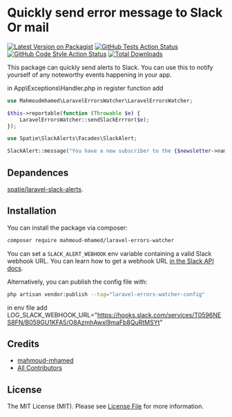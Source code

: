 # Quickly send error message to Slack Or mail


[![Latest Version on Packagist](https://img.shields.io/packagist/v/mahmoud-mhamed/laravel-errors-watcher.svg?style=flat-square)](https://packagist.org/packages/mahmoud-mhamed/laravel-errors-watcher)
[![GitHub Tests Action Status](https://img.shields.io/github/actions/workflow/status/mahmoud-mhamed/laravel-errors-watcher/run-tests.yml?branch=main&label=tests&style=flat-square)](https://github.com/mahmoud-mhamed/laravel-errors-watcher/actions?query=workflow%3Arun-tests+branch%3Amain)
[![GitHub Code Style Action Status](https://img.shields.io/github/actions/workflow/status/mahmoud-mhamed/laravel-errors-watcher/fix-php-code-style-issues.yml?branch=main&label=code%20style&style=flat-square)](https://github.com/mahmoud-mhamed/laravel-errors-watcher/actions?query=workflow%3A"Fix+PHP+code+style+issues"+branch%3Amain)
[![Total Downloads](https://img.shields.io/packagist/dt/mahmoud-mhamed/laravel-errors-watcher.svg?style=flat-square)](https://packagist.org/packages/mahmoud-mhamed/laravel-errors-watcher)

This package can quickly send alerts to Slack. You can use this to notify yourself of any noteworthy events happening in your app.

in App\Exceptions\Handler.php in register function add 
```php
use Mahmoudmhamed\LaravelErrorsWatcher\LaravelErrorsWatcher;

$this->reportable(function (Throwable $e) {
    LaravelErrorsWatcher::sendSlackErrror($e);
});
```


```php
use Spatie\SlackAlerts\Facades\SlackAlert;

SlackAlert::message("You have a new subscriber to the {$newsletter->name} newsletter!");
```

## Depandences
 [spatie/laravel-slack-alerts](https://github.com/spatie/laravel-slack-alerts).



## Installation

You can install the package via composer:

```bash
composer require mahmoud-mhamed/laravel-errors-watcher
```

You can set a `SLACK_ALERT_WEBHOOK` env variable containing a valid Slack webhook URL. You can learn how to get a webhook URL [in the Slack API docs](https://api.slack.com/messaging/webhooks).


Alternatively, you can publish the config file with:

```bash
php artisan vendor:publish --tag="laravel-errors-watcher-config"
```
in env file add
LOG_SLACK_WEBHOOK_URL="https://hooks.slack.com/services/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"


## Credits

- [mahmoud-mhamed](https://github.com/mahmoud-mhamed)
- [All Contributors](../../contributors)

## License

The MIT License (MIT). Please see [License File](LICENSE.md) for more information.
